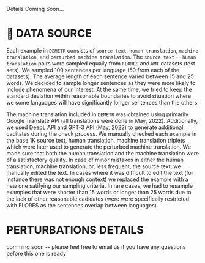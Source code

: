 Details Coming Soon...

# :ear_of_rice: DATA SOURCE

Each example in `DEMETR` consists of `source text`, `human translation`, `machine translation`, and `perturbed machine translation`. The `source text` -- `human translation` pairs were sampled equally from `FLORES` and `WMT` datasets (test sets). We sampled 100 sentences per language (50 from each of the datasets). The average length of each sentence varied between 15 and 25 words. We decided to sample longer sentences as they were more likely to include phenomena of our interest. At the same time, we tried to keep the standard deviation within reasonable boundaries to avoid situation where we some languages will have significantly longer sentences than the others.

The machine translation included in `DEMETR` was obtained using primarily Google Translate API (all translations were done in May, 2022). Additionally, we used DeepL API and GPT-3 API (May, 2022) to generate additional caditates during the check process. We manually checked each example in the base 1K source text, human translation, machine translation triplets which were later used to generate the perturbed machine translation. We made sure that both the human translation and the machine translation were of a satisfactory quality. In case of minor mistakes in either the human translation, machine translation, or, less frequent, the source text, we manually edited the text. In cases where it was difficult to edit the text (for instance there was not enough context) we replaced the example with a new one satifying our sampling criteria. In rare cases, we had to resample examples that were shorter than 15 words or longer than 25 words due to the lack of other reasonable cadidates (were were specifically restricted with FLORES as the sentences overlap between languages).





# PERTURBATIONS DETAILS

comming soon -- please feel free to email us if you have any questions before this one is ready
